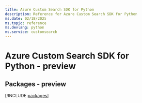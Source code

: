 ```yaml
---
title: Azure Custom Search SDK for Python
description: Reference for Azure Custom Search SDK for Python
ms.date: 02/18/2025
ms.topic: reference
ms.devlang: python
ms.service: customsearch
---
```

# Azure Custom Search SDK for Python - preview
## Packages - preview
[!INCLUDE [packages](custom-search-index.md)]